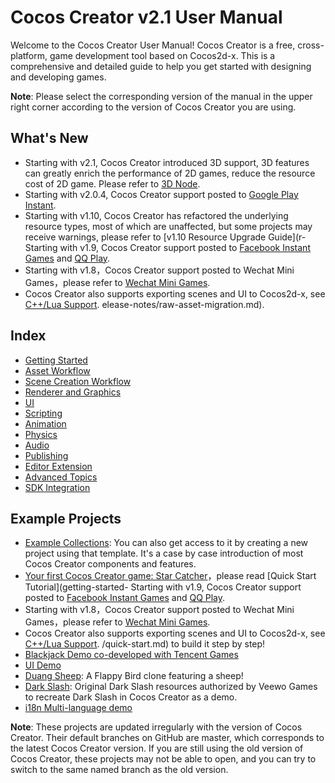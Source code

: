 # Cocos Creator v2.1 User Manual

Welcome to the Cocos Creator User Manual! Cocos Creator is a free, cross-platform, game development tool based on Cocos2d-x. This is a comprehensive and detailed guide to help you get started with designing and developing games.

**Note**: Please select the corresponding version of the manual in the upper right corner according to the version of Cocos Creator you are using.

## What's New

- Starting with v2.1, Cocos Creator introduced 3D support, 3D features can greatly enrich the performance of 2D games, reduce the resource cost of 2D game. Please refer to [3D Node](3d/index.md).
- Starting with v2.0.4, Cocos Creator support posted to [Google Play Instant](publish/publish-android-instant.md).
- Starting with v1.10, Cocos Creator has refactored the underlying resource types, most of which are unaffected, but some projects may receive warnings, please refer to [v1.10 Resource Upgrade Guide](r- Starting with v1.9, Cocos Creator support posted to [Facebook Instant Games](publish/publish-fb-instant-games.md) and [QQ Play](publish/publish-qqplay.md).
- Starting with v1.8，Cocos Creator support posted to Wechat Mini Games，please refer to [Wechat Mini Games](publish/publish-wechatgame.md).
- Cocos Creator also supports exporting scenes and UI to Cocos2d-x, see [C++/Lua Support](advanced-topics/cpp-lua.md).
elease-notes/raw-asset-migration.md).

## Index

- [Getting Started](getting-started/index.md)
- [Asset Workflow](asset-workflow/index.md)
- [Scene Creation Workflow](content-workflow/index.md)
- [Renderer and Graphics](render/index.md)
- [UI](ui/index.md)
- [Scripting](scripting/index.md)
- [Animation](animation/index.md)
- [Physics](physics/index.md)
- [Audio](audio/index.md)
- [Publishing](publish/index.md)
- [Editor Extension](extension/index.md)
- [Advanced Topics](advanced-topics/index.md)
- [SDK Integration](sdk/index.md)

## Example Projects

- [Example Collections](https://github.com/cocos-creator/example-cases): You can also get access to it by creating a new project using that template. It's a case by case introduction of most Cocos Creator components and features.
- [Your first Cocos Creator game: Star Catcher](https://github.com/cocos-creator/tutorial-first-game)，please read [Quick Start Tutorial](getting-started- Starting with v1.9, Cocos Creator support posted to [Facebook Instant Games](publish/publish-fb-instant-games.md) and [QQ Play](publish/publish-qqplay.md).
- Starting with v1.8，Cocos Creator support posted to Wechat Mini Games，please refer to [Wechat Mini Games](publish/publish-wechatgame.md).
- Cocos Creator also supports exporting scenes and UI to Cocos2d-x, see [C++/Lua Support](advanced-topics/cpp-lua.md).
/quick-start.md) to build it step by step!
- [Blackjack Demo co-developed with Tencent Games](https://github.com/cocos-creator/tutorial-blackjack)
- [UI Demo](https://github.com/cocos-creator/demo-ui)
- [Duang Sheep](https://github.com/cocos-creator/tutorial-duang-sheep): A Flappy Bird clone featuring a sheep!
- [Dark Slash](https://github.com/cocos-creator/tutorial-dark-slash): Original Dark Slash resources authorized by Veewo Games to recreate Dark Slash in Cocos Creator as a demo.
- [i18n Multi-language demo](https://github.com/nantas/demo-i18n)

**Note**: These projects are updated irregularly with the version of Cocos Creator. Their default branches on GitHub are master, which corresponds to the latest Cocos Creator version. If you are still using the old version of Cocos Creator, these projects may not be able to open, and you can try to switch to the same named branch as the old version.

